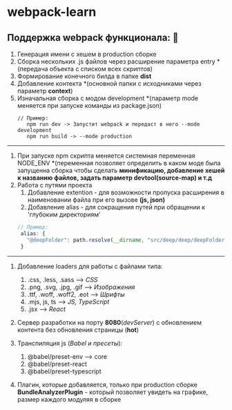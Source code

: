 # webpack-learn #
## Поддержка webpack функционала: 🎁
1. Генерация имени с хешем в production сборке
1. Сборка нескольких .js файлов через расширение параметра entry *(передача объекта с списком всех скриптов)
1. Формирование конечного билда в папке **dist**
1. Добавление контекта *(основной папки с исходниками через параметр **context**)
1. Изначальная сборка с модом development *(параметр mode меняется при запуске команды из package.json)
   ```
   // Пример:
      npm run dev -> Запустит webpack и передаст в него --mode development
      npm run build -> --mode production
    ```
_____
  
  
1. При запуске npm скрипта меняется системная переменная NODE_ENV *(переменная позволяет определить в каком моде была запущенна сборка чтобы сделать **минификацию, добавление хешей к названию файлов, задать параметр devtool(source-map) и т.д**
1. Работа с путями проекта
   1. Добавление extention - для возможности пропуска расширения в наименовании файла при его вызове **(js, json)**
   1. Добавление alias - для сокращения путей при обращении к 'глубоким директориям'
   ```javascript
   // Пример:
    alias: {
      "@deepFolder": path.resolve(__dirname, "src/deep/deep/deepFolder")
    }
   ```
  _____
  
  
1. Добавление loaders для работы с файлами типа:
   1. .css, .less, .sass --> *CSS*
   1. .png, .svg, .jpg, .gif --> *Изображения*
   1. .ttf, .woff, .woff2, .eot --> *Шрифты*
   1. .mjs, js, ts --> *JS, TypeScript*
   1. .jsx --> *React*

1. Сервер разработки на порту **8080**(*devServer*) с обновлением контента без обновления страницы (**hot**)
1. Транспиляция js (*Babel и пресеты*):
   1. @babel/preset-env --> core
   1. @babel/preset-react
   1. @babel/preset-typescript
1. Плагин, которые добавляется, только при production сборке **BundleAnalyzerPlugin** - который позволяет увидеть на графике, размер каждого модуляя в сборке
